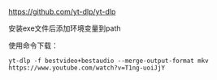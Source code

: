 https://github.com/yt-dlp/yt-dlp

安装exe文件后添加环境变量到path

使用命令下载：

```
yt-dlp -f bestvideo+bestaudio --merge-output-format mkv https://www.youtube.com/watch?v=T1ng-uoiJjY
```

